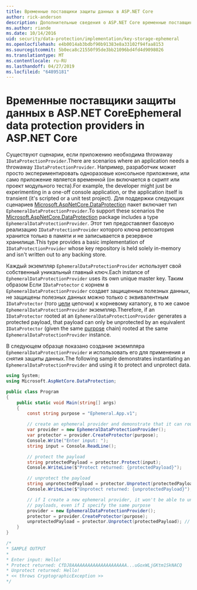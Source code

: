```yaml
---
title: Временные поставщики защиты данных в ASP.NET Core
author: rick-anderson
description: Дополнительные сведения о ASP.NET Core временные поставщики защиты данных реализации.
ms.author: riande
ms.date: 10/14/2016
uid: security/data-protection/implementation/key-storage-ephemeral
ms.openlocfilehash: e4b0014ab3bdbf90b91383e8a33102f94faa8153
ms.sourcegitcommit: 5b0eca8c21550f95de3bb21096bd4fd4d9098026
ms.translationtype: MT
ms.contentlocale: ru-RU
ms.lasthandoff: 04/27/2019
ms.locfileid: "64895181"
---
```

# <a name="ephemeral-data-protection-providers-in-aspnet-core"></a><span data-ttu-id="55194-103">Временные поставщики защиты данных в ASP.NET Core</span><span class="sxs-lookup"><span data-stu-id="55194-103">Ephemeral data protection providers in ASP.NET Core</span></span>

<a name="data-protection-implementation-key-storage-ephemeral"></a>

<span data-ttu-id="55194-104">Существуют сценарии, если приложению необходима throwaway `IDataProtectionProvider`.</span><span class="sxs-lookup"><span data-stu-id="55194-104">There are scenarios where an application needs a throwaway `IDataProtectionProvider`.</span></span> <span data-ttu-id="55194-105">Например, разработчик может просто экспериментировать одноразовые консольное приложение, или само приложение является временной (он включается в скрипт или проект модульного теста).</span><span class="sxs-lookup"><span data-stu-id="55194-105">For example, the developer might just be experimenting in a one-off console application, or the application itself is transient (it's scripted or a unit test project).</span></span> <span data-ttu-id="55194-106">Для поддержки следующих сценариев [Microsoft.AspNetCore.DataProtection](https://www.nuget.org/packages/Microsoft.AspNetCore.DataProtection/) пакет включает тип `EphemeralDataProtectionProvider`.</span><span class="sxs-lookup"><span data-stu-id="55194-106">To support these scenarios the [Microsoft.AspNetCore.DataProtection](https://www.nuget.org/packages/Microsoft.AspNetCore.DataProtection/) package includes a type `EphemeralDataProtectionProvider`.</span></span> <span data-ttu-id="55194-107">Этот тип предоставляет базовую реализацию `IDataProtectionProvider` которого ключа репозитория хранится только в памяти и не записывается в резервное хранилище.</span><span class="sxs-lookup"><span data-stu-id="55194-107">This type provides a basic implementation of `IDataProtectionProvider` whose key repository is held solely in-memory and isn't written out to any backing store.</span></span>

<span data-ttu-id="55194-108">Каждый экземпляр `EphemeralDataProtectionProvider` использует свой собственный уникальный главный ключ.</span><span class="sxs-lookup"><span data-stu-id="55194-108">Each instance of `EphemeralDataProtectionProvider` uses its own unique master key.</span></span> <span data-ttu-id="55194-109">Таким образом Если `IDataProtector` с корнем в `EphemeralDataProtectionProvider` создает защищенных полезных данных, не защищены полезных данных можно только с эквивалентным `IDataProtector` (того [цели](xref:security/data-protection/consumer-apis/purpose-strings#data-protection-consumer-apis-purposes) цепочки) к корневому каталогу, в то же самое `EphemeralDataProtectionProvider` экземпляр.</span><span class="sxs-lookup"><span data-stu-id="55194-109">Therefore, if an `IDataProtector` rooted at an `EphemeralDataProtectionProvider` generates a protected payload, that payload can only be unprotected by an equivalent `IDataProtector` (given the same [purpose](xref:security/data-protection/consumer-apis/purpose-strings#data-protection-consumer-apis-purposes) chain) rooted at the same `EphemeralDataProtectionProvider` instance.</span></span>

<span data-ttu-id="55194-110">В следующем образце показано создание экземпляра `EphemeralDataProtectionProvider` и использовать его для применения и снятия защиты данных.</span><span class="sxs-lookup"><span data-stu-id="55194-110">The following sample demonstrates instantiating an `EphemeralDataProtectionProvider` and using it to protect and unprotect data.</span></span>

```csharp
using System;
using Microsoft.AspNetCore.DataProtection;

public class Program
{
    public static void Main(string[] args)
    {
        const string purpose = "Ephemeral.App.v1";

        // create an ephemeral provider and demonstrate that it can round-trip a payload
        var provider = new EphemeralDataProtectionProvider();
        var protector = provider.CreateProtector(purpose);
        Console.Write("Enter input: ");
        string input = Console.ReadLine();

        // protect the payload
        string protectedPayload = protector.Protect(input);
        Console.WriteLine($"Protect returned: {protectedPayload}");

        // unprotect the payload
        string unprotectedPayload = protector.Unprotect(protectedPayload);
        Console.WriteLine($"Unprotect returned: {unprotectedPayload}");

        // if I create a new ephemeral provider, it won't be able to unprotect existing
        // payloads, even if I specify the same purpose
        provider = new EphemeralDataProtectionProvider();
        protector = provider.CreateProtector(purpose);
        unprotectedPayload = protector.Unprotect(protectedPayload); // THROWS
    }
}

/*
* SAMPLE OUTPUT
*
* Enter input: Hello!
* Protect returned: CfDJ8AAAAAAAAAAAAAAAAAAAAA...uGoxWLjGKtm1SkNACQ
* Unprotect returned: Hello!
* << throws CryptographicException >>
*/
```
